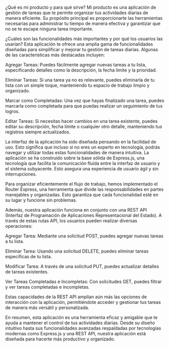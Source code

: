 ¿Qué es mi producto y para qué sirve?
Mi producto es una aplicación de gestión de tareas que te permite organizar tus actividades diarias de manera eficiente. Su propósito principal es proporcionarte las herramientas necesarias para administrar tu tiempo de manera efectiva y garantizar que no se te escape ninguna tarea importante.

¿Cuáles son las funcionalidades más importantes y por qué los usuarios las usarían?
Esta aplicación te ofrece una amplia gama de funcionalidades diseñadas para simplificar y mejorar tu gestión de tareas diarias. Algunas de las características más destacadas incluyen:

Agregar Tareas: Puedes fácilmente agregar nuevas tareas a tu lista, especificando detalles como la descripción, la fecha límite y la prioridad.

Eliminar Tareas: Si una tarea ya no es relevante, puedes eliminarla de tu lista con un simple toque, manteniendo tu espacio de trabajo limpio y organizado.

Marcar como Completadas: Una vez que hayas finalizado una tarea, puedes marcarla como completada para que puedas realizar un seguimiento de tus logros.

Editar Tareas: Si necesitas hacer cambios en una tarea existente, puedes editar su descripción, fecha límite o cualquier otro detalle, manteniendo tus registros siempre actualizados.

La interfaz de la aplicación ha sido diseñada pensando en la facilidad de uso. Esto significa que incluso si no eres un experto en tecnología, podrás navegar y utilizar todas estas funcionalidades de manera intuitiva. La aplicación se ha construido sobre la base sólida de Express.js, una tecnología que facilita la comunicación fluida entre la interfaz de usuario y el sistema subyacente. Esto asegura una experiencia de usuario ágil y sin interrupciones.

Para organizar eficientemente el flujo de trabajo, hemos implementado el Router Express, una herramienta que divide las responsabilidades en partes manejables y organizadas. Esto garantiza que cada funcionalidad esté en su lugar y funcione sin problemas.

Además, nuestra aplicación funciona en conjunto con una REST API (Interfaz de Programación de Aplicaciones Representacional del Estado). A través de estas rutas API, los usuarios pueden realizar diversas operaciones:

Agregar Tarea: Mediante una solicitud POST, puedes agregar nuevas tareas a tu lista.

Eliminar Tarea: Usando una solicitud DELETE, puedes eliminar tareas específicas de tu lista.

Modificar Tarea: A través de una solicitud PUT, puedes actualizar detalles de tareas existentes.

Ver Tareas Completadas e Incompletas: Con solicitudes GET, puedes filtrar y ver tareas completadas e incompletas.

Estas capacidades de la REST API amplían aún más las opciones de interacción con la aplicación, permitiéndote acceder y gestionar tus tareas de manera más versátil y personalizada.

En resumen, esta aplicación es una herramienta eficaz y amigable que te ayuda a mantener el control de tus actividades diarias. Desde su diseño intuitivo hasta sus funcionalidades avanzadas respaldadas por tecnologías modernas como Express.js y una REST API, nuestra aplicación está diseñada para hacerte más productivo y organizado.